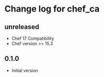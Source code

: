 # Change log for chef_ca

## unreleased

- Chef 17 Compatibility
- Chef version >= 15.3

## 0.1.0

- Initial version
